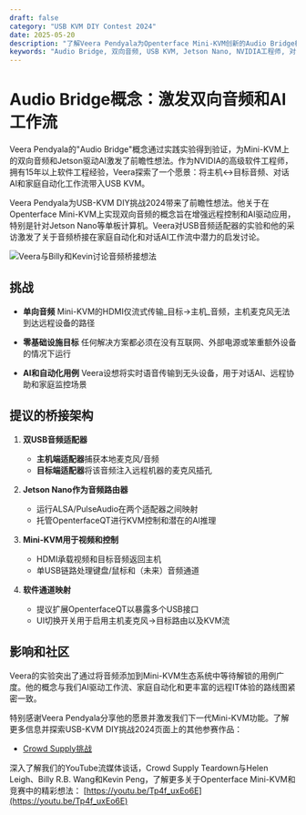 ```yaml
---
draft: false
category: "USB KVM DIY Contest 2024"
date: 2025-05-20
description: "了解Veera Pendyala为Openterface Mini-KVM创新的Audio Bridge概念，实现双向音频通信和AI工作流。这位NVIDIA工程师的愿景结合USB音频适配器、Jetson Nano和KVM技术，为对话AI和家庭自动化创建零基础设施解决方案。"
keywords: "Audio Bridge, 双向音频, USB KVM, Jetson Nano, NVIDIA工程师, 对话AI, 家庭自动化, USB音频适配器, ALSA, PulseAudio, 无头设备, 远程控制, AI工作流, USB音频适配器, 音频路由, Mini-KVM, USB-KVM DIY挑战, 零基础设施, 音频流, 设备控制, USB接口, HDMI音频, 远程协助, 家庭监控, AI推理, 软件工程, 硬件集成, 音频捕获, 麦克风路由, Jetson驱动AI, USB gadget模式"
---
```


# Audio Bridge概念：激发双向音频和AI工作流

Veera Pendyala的"Audio Bridge"概念通过实践实验得到验证，为Mini-KVM上的双向音频和Jetson驱动AI激发了前瞻性想法。作为NVIDIA的高级软件工程师，拥有15年以上软件工程经验，Veera探索了一个愿景：将主机↔目标音频、对话AI和家庭自动化工作流带入USB KVM。

Veera Pendyala为USB-KVM DIY挑战2024带来了前瞻性想法。他关于在Openterface Mini-KVM上实现双向音频的概念旨在增强远程控制和AI驱动应用，特别是针对Jetson Nano等单板计算机。Veera对USB音频适配器的实验和他的采访激发了关于音频桥接在家庭自动化和对话AI工作流中潜力的启发讨论。

![Veera与Billy和Kevin讨论音频桥接想法](https://assets.openterface.com/images/blog/Veera-audio-bridge-chat-with-veera.webp)

## 挑战

-   **单向音频**
    Mini-KVM的HDMI仅流式传输_目标→主机_音频，主机麦克风无法到达远程设备的路径

-   **零基础设施目标**
    任何解决方案都必须在没有互联网、外部电源或笨重额外设备的情况下运行

-   **AI和自动化用例**
    Veera设想将实时语音传输到无头设备，用于对话AI、远程协助和家庭监控场景

## 提议的桥接架构

1. **双USB音频适配器**

    - **主机端适配器**捕获本地麦克风/音频
    - **目标端适配器**将该音频注入远程机器的麦克风插孔

2. **Jetson Nano作为音频路由器**

    - 运行ALSA/PulseAudio在两个适配器之间映射
    - 托管OpenterfaceQT进行KVM控制和潜在的AI推理

3. **Mini-KVM用于视频和控制**
    - HDMI承载视频和目标音频返回主机
    - 单USB链路处理键盘/鼠标和（未来）音频通道
4. **软件通道映射**
    - 提议扩展OpenterfaceQT以暴露多个USB接口
    - UI切换开关用于启用主机麦克风→目标路由以及KVM流

## 影响和社区

Veera的实验突出了通过将音频添加到Mini-KVM生态系统中等待解锁的用例广度。他的概念与我们AI驱动工作流、家庭自动化和更丰富的远程IT体验的路线图紧密一致。

特别感谢Veera Pendyala分享他的愿景并激发我们下一代Mini-KVM功能。了解更多信息并探索USB-KVM DIY挑战2024页面上的其他参赛作品：

-   [Crowd Supply挑战](https://www.crowdsupply.com/techxartisan/usb-kvm-diy-challenge-2024)

深入了解我们的YouTube流媒体谈话，Crowd Supply Teardown与Helen Leigh、Billy R.B. Wang和Kevin Peng，了解更多关于Openterface Mini-KVM和竞赛中的精彩想法：
[https://youtu.be/Tp4f_uxEo6E](https://youtu.be/Tp4f_uxEo6E)
